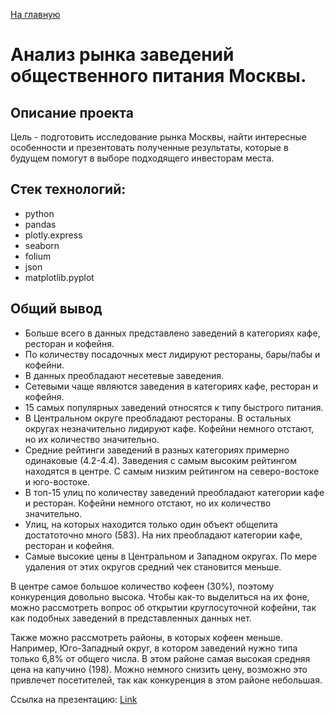 [На главную](https://github.com/AnnaTashlan/Portfolio/blob/master/readme.md)
# Анализ рынка заведений общественного питания Москвы.

## Описание проекта
Цель - подготовить исследование рынка Москвы, найти интересные особенности и презентовать полученные результаты, которые в будущем помогут в выборе подходящего инвесторам места.

## Стек технологий:
* python
* pandas
* plotly.express
* seaborn
* folium
* json
* matplotlib.pyplot


## Общий вывод
* Больше всего в данных представлено заведений в категориях кафе, ресторан и кофейня.
* По количеству посадочных мест лидируют рестораны, бары/пабы и кофейни.
* В данных преобладают несетевые заведения.
* Сетевыми чаще являются заведения в категориях кафе, ресторан и кофейня.
* 15 самых популярных заведений относятся к типу быстрого питания.
* В Центральном округе преобладают рестораны. В остальных округах незначительно лидируют кафе. Кофейни немного отстают, но их количество значительно.
* Средние рейтинги заведений в разных категориях примерно одинаковые (4.2-4.4). Заведения с самым высоким рейтингом находятся в центре. С самым низким рейтингом на северо-востоке и юго-востоке.
* В топ-15 улиц по количеству заведений преобладают категории кафе и ресторан. Кофейни немного отстают, но их количество значительно.
* Улиц, на которых находится только один объект общепита достатоточно много (583). На них преобладают категории кафе, ресторан и кофейня.
* Самые высокие цены в Центральном и Западном округах. По мере удаления от этих округов средний чек становится меньше.

В центре самое большое количество кофеен (30%), поэтому конкуренция довольно высока. Чтобы как-то выделиться на их фоне, можно рассмотреть вопрос об открытии круглосуточной кофейни, так как подобных заведений в представленных данных нет.

Также можно рассмотреть районы, в которых кофеен меньше. Например, Юго-Западный округ, в котором заведений нужно типа только 6,8% от общего числа. В этом районе самая высокая средняя цена на капучино (198). Можно немного снизить цену, возможно это привлечет посетителей, так как конкуренция в этом районе небольшая.

Ссылка на презентацию: [Link](https://disk.yandex.ru/i/QKc3ZT-my4920g)